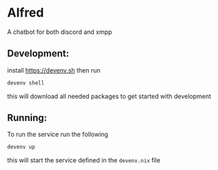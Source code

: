 # Alfred

A chatbot for both discord and xmpp


## Development:

install https://devenv.sh then run

```sh
devenv shell
```

this will download all needed packages to get started with development


## Running:

To run the service run the following

```sh
devenv up
```

this will start the service defined in the `devenv.nix` file
